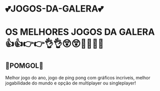# 💕JOGOS-DA-GALERA💕

<h1>OS MELHORES JOGOS DA GALERA<br>
👍👍👉👉👌👌😲😲💯💯🥶🥶

<br>
<h2>🏓POMGOL🏓</h2>
Melhor jogo do ano, jogo de ping pong com gráficos incríveis, melhor jogabilidade do mundo e opção de multiplayer ou singleplayer!
